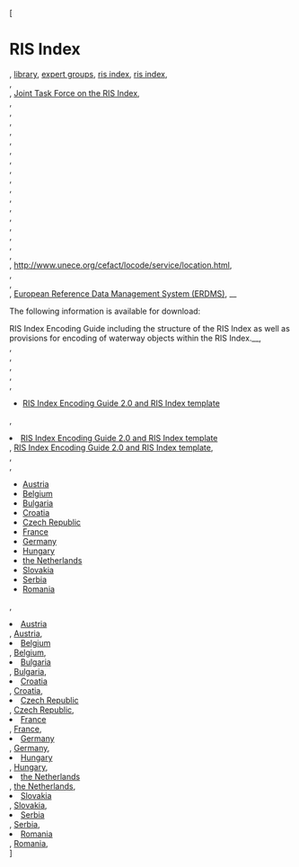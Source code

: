 [

# RIS Index

, <a href="http://www.ris.eu/library" style="text-transform:lowercase;">Library</a>, <a href="http://www.ris.eu/library/expert_groups" style="text-transform:lowercase;">Expert Groups</a>, <a href="http://www.ris.eu/library/expert_groups/ris_index" style="text-transform:lowercase;">RIS Index</a>, <a href="http://www.ris.eu/library/expert_groups/ris_index/ris_index" style="text-transform:lowercase;">RIS Index</a>,   
,   
, <a href="http://www.ris.eu/expert_groups/joint_task_force" target="_blank">Joint Task Force on the RIS Index</a>,   
,   
,   
,   
,   
,   
,   
,   
,   
,   
,   
,   
,   
,   
,   
,   
,   
,   
, <a href="http://www.unece.org/cefact/locode/service/location.html" target="_blank">http://www.unece.org/cefact/locode/service/location.html</a>,   
,   
,   
, <a href="https://webgate.ec.europa.eu/RIS/EUERDMS_WEB/user/home/" target="_blank">European Reference Data Management System (ERDMS)</a>, __  
  
The following information is available for download:  
  
RIS Index Encoding Guide including the structure of the RIS Index as well as provisions for encoding of waterway objects within the RIS Index.__,   
,   
,   
,   
,   
, 

*   [RIS Index Encoding Guide 2.0 and RIS Index template](http://www.ris.eu/docs/File/426/2015_12_15_ris_index_encoding_guide_v2p0.zip)

, <li><a href="http://www.ris.eu/docs/File/426/2015_12_15_ris_index_encoding_guide_v2p0.zip">RIS Index Encoding Guide 2.0 and RIS Index template</a></li>, [RIS Index Encoding Guide 2.0 and RIS Index template](http://www.ris.eu/docs/File/426/2015_12_15_ris_index_encoding_guide_v2p0.zip),   
,   
, 

*   [Austria](http://www.ris.eu/docs/File/630/at_ris_index_austria_2019_04_24_v3_8.zip)
*   [Belgium](http://www.ris.eu/docs/File/630/be_ris_index.zip)
*   [Bulgaria](http://www.ris.eu/docs/File/630/bg_ris_index_bulgaria_2018_11_30_bg_v2p1.zip)
*   [Croatia](http://www.ris.eu/docs/File/630/hr_ris_index_croatia_2018_03_16_v1_7.zip)
*   [Czech Republic](http://www.ris.eu/docs/File/630/cz_ris_index.zip)
*   [France](http://www.ris.eu/docs/File/630/fr_ris_index.zip)
*   [Germany](http://www.ris.eu/docs/File/630/de_ris_index_2018_01.zip)
*   [Hungary](http://www.ris.eu/docs/File/630/hu_ris_index.zip)
*   [the Netherlands](http://www.ris.eu/docs/File/630/nl_ris_index_2016_10_03.zip)
*   [Slovakia](http://www.ris.eu/docs/File/630/sk_ris_index_2018_08_01_v2p1.zip)
*   [Serbia](http://www.ris.eu/docs/File/630/rs_ris_index_serbia_2017_03_10.zip)
*   [Romania](http://www.ris.eu/docs/File/630/ro_ris_index.zip)

, <li><a href="http://www.ris.eu/docs/File/630/at_ris_index_austria_2019_04_24_v3_8.zip">Austria</a></li>, [Austria](http://www.ris.eu/docs/File/630/at_ris_index_austria_2019_04_24_v3_8.zip), <li><a href="http://www.ris.eu/docs/File/630/be_ris_index.zip">Belgium</a></li>, [Belgium](http://www.ris.eu/docs/File/630/be_ris_index.zip), <li><a href="http://www.ris.eu/docs/File/630/bg_ris_index_bulgaria_2018_11_30_bg_v2p1.zip">Bulgaria</a></li>, [Bulgaria](http://www.ris.eu/docs/File/630/bg_ris_index_bulgaria_2018_11_30_bg_v2p1.zip), <li><a href="http://www.ris.eu/docs/File/630/hr_ris_index_croatia_2018_03_16_v1_7.zip">Croatia</a></li>, [Croatia](http://www.ris.eu/docs/File/630/hr_ris_index_croatia_2018_03_16_v1_7.zip), <li><a href="http://www.ris.eu/docs/File/630/cz_ris_index.zip">Czech Republic</a></li>, [Czech Republic](http://www.ris.eu/docs/File/630/cz_ris_index.zip), <li><a href="http://www.ris.eu/docs/File/630/fr_ris_index.zip">France</a></li>, [France](http://www.ris.eu/docs/File/630/fr_ris_index.zip), <li><a href="http://www.ris.eu/docs/File/630/de_ris_index_2018_01.zip">Germany</a></li>, [Germany](http://www.ris.eu/docs/File/630/de_ris_index_2018_01.zip), <li><a href="http://www.ris.eu/docs/File/630/hu_ris_index.zip">Hungary</a></li>, [Hungary](http://www.ris.eu/docs/File/630/hu_ris_index.zip), <li><a href="http://www.ris.eu/docs/File/630/nl_ris_index_2016_10_03.zip">the Netherlands</a></li>, [the Netherlands](http://www.ris.eu/docs/File/630/nl_ris_index_2016_10_03.zip), <li><a href="http://www.ris.eu/docs/File/630/sk_ris_index_2018_08_01_v2p1.zip">Slovakia</a></li>, [Slovakia](http://www.ris.eu/docs/File/630/sk_ris_index_2018_08_01_v2p1.zip), <li><a href="http://www.ris.eu/docs/File/630/rs_ris_index_serbia_2017_03_10.zip">Serbia</a></li>, [Serbia](http://www.ris.eu/docs/File/630/rs_ris_index_serbia_2017_03_10.zip), <li><a href="http://www.ris.eu/docs/File/630/ro_ris_index.zip">Romania</a></li>, [Romania](http://www.ris.eu/docs/File/630/ro_ris_index.zip),   
]